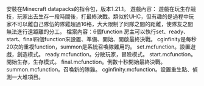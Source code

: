   安裝在Minecraft datapacks的指令包，版本1.21.1。
遊戲內容：
    遊戲在玩生存競技，玩家出去生存一段時間後，打最終決戰。類似於UHC，但有趣的是過程中玩家不可以離自己隊伍的隊雞超過16格，大大限制了同隊之間的距離，使隊友之間無法進行遠距離的分工。
檔案內容：6個function
房主可以執行set、ready、start、final四個function來設置、準備、開始、開啟最終決戰。
cginfinity是每秒20次的重複function，summon是系統召喚隊雞用的。
set.mcfunction。設置遊戲，創造模式。
ready.mcfunction。分散玩家，冒險模式。
start.mcfunction。開始生存，生存模式。
final.mcfunction。倒數十秒開始最終決戰。
summon.mcfunction。召喚新的隊雞。
cginfinity.mcfunction。設置重生點、偵測一大堆項目。

